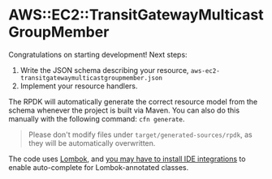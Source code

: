 # AWS::EC2::TransitGatewayMulticastGroupMember

Congratulations on starting development! Next steps:

1. Write the JSON schema describing your resource, `aws-ec2-transitgatewaymulticastgroupmember.json`
1. Implement your resource handlers.

The RPDK will automatically generate the correct resource model from the schema whenever the project is built via Maven. You can also do this manually with the following command: `cfn generate`.

> Please don't modify files under `target/generated-sources/rpdk`, as they will be automatically overwritten.

The code uses [Lombok](https://projectlombok.org/), and [you may have to install IDE integrations](https://projectlombok.org/setup/overview) to enable auto-complete for Lombok-annotated classes.
